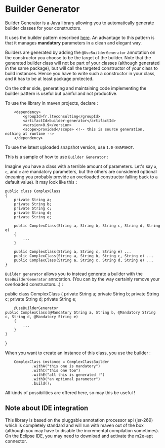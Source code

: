 # Builder Generator

Builder Generator is a Java library allowing you to automatically generate builder classes for your constructors.

It uses the builder pattern described [here](http://www.jayway.com/2012/02/07/builder-pattern-with-a-twist/). An advantage to this pattern is that it manages **mandatory** parameters in a clean and elegant way.

Builders are generated by adding the `@UseBuilderGenerator` annotation on the constructor you choose to be the target of the builder. Note that the generated builder class will not be part of your classes (although generated in the same package), but will call the targeted constructor of your class to build instances. Hence you have to write such a constructor in your class, and it has to be at least package protected.

On the other side, generating and maintaining code implementing the builder pattern is useful but painful and not productive.

To use the library in maven projects, declare :

		<dependency>
			<groupId>fr.lteconsulting</groupId>
			<artifactId>builder-generator</artifactId>
			<version>0.9</version>
			<scope>provided</scope> <!-- this is source generation, nothing at runtime -->
		</dependency>

To use the latest uploaded snapshot version, use `1.0-SNAPSHOT`.

This is a sample of how to use `Builder Generator` :

Imagine you have a class with a terrible amount of parameters. Let's say `a`, `c`, and `e` are mandatory parameters, but the others are considered optional (meaning you probably provide an overloaded constructor falling back to a default value). It may look like this :

	public class ComplexClass
	{
		private String a;
		private String b;
		private String c;
		private String d;
		private String e;
	
		public ComplexClass(String a, String b, String c, String d, String e)
		{
			...
		}
		
		public ComplexClass(String a, String c, String e) ...
		public ComplexClass(String a, String b, String c, String e) ...
		public ComplexClass(String a, String c, String d, String e) ...
	}

`Builder generator` allows you to instead generate a builder with the `UseBuilderGenerator` annotation. (You can by the way certainly remove your overloaded constructors...) :

public class ComplexClass
	{
		private String a;
		private String b;
		private String c;
		private String d;
		private String e;
	
		@UseBuilderGenerator
	public ComplexClass(@Mandatory String a, String b, @Mandatory String c, String d, @Mandatory String e)
		{
			...
		}
	}
}

When you want to create an instance of this class, you use the builder :

		ComplexClass instance = ComplexClassBuilder
				.withA("this one is mandatory")
				.withC("this one too")
				.withE("all this is generated !")
				.withD("an optional parameter")
				.build();

All kinds of possibilities are offered here, so may this be useful !

## Note about IDE integration

This library is based on the pluggable annotation processor api (jsr-269) which is completely standard and will run with maven out of the box (although you may have to disable the incremental compilation sometimes). On the Eclipse IDE, you may need to download and activate the m2e-apt connector.